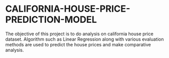 # CALIFORNIA-HOUSE-PRICE-PREDICTION-MODEL
The objective of this project is to do analysis on california house price dataset. Algorithm such as Linear Regression along with various evaluation methods are used to predict the house prices and make comparative analysis.
